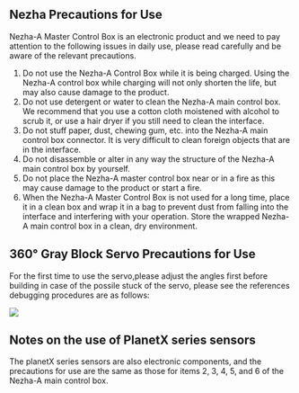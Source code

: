﻿##  Nezha Precautions for Use
Nezha-A Master Control Box is an electronic product and we need to pay attention to the following issues in daily use, please read carefully and be aware of the relevant precautions.

1. Do not use the Nezha-A Control Box while it is being charged. Using the Nezha-A control box while charging will not only shorten the life, but may also cause damage to the product.
2. Do not use detergent or water to clean the Nezha-A main control box. We recommend that you use a cotton cloth moistened with alcohol to scrub it, or use a hair dryer if you still need to clean the interface.
3. Do not stuff paper, dust, chewing gum, etc. into the Nezha-A main control box connector. It is very difficult to clean foreign objects that are in the interface.
4. Do not disassemble or alter in any way the structure of the Nezha-A main control box by yourself.
5. Do not place the Nezha-A master control box near or in a fire as this may cause damage to the product or start a fire.
6. When the Nezha-A Master Control Box is not used for a long time, place it in a clean box and wrap it in a bag to prevent dust from falling into the interface and interfering with your operation. Store the wrapped Nezha-A main control box in a clean, dry environment.
## 360° Gray Block Servo Precautions for Use
For the first time to use the servo,please adjust the angles first before building in case of the possile stuck of the servo, please see the references debugging procedures are as follows:

![](https://wiki-media-ef.oss-cn-hongkong.aliyuncs.com//images/nezha_001.png)

## Notes on the use of PlanetX series sensors
The planetX series sensors are also electronic components, and the precautions for use are the same as those for items 2, 3, 4, 5, and 6 of the Nezha-A main control box.
